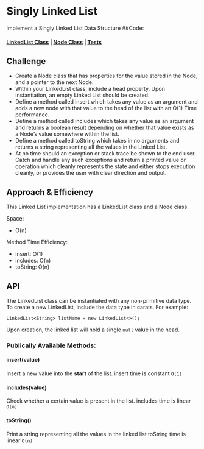 # Singly Linked List
<!-- Short summary or background information -->
Implement a Singly Linked List Data Structure
##Code:
#### [LinkedList Class](/Data-Structures/linkedList/src/main/java/linkedList/LinkedList.java) | [Node Class](/Data-Structures/linkedList/src/main/java/linkedList/Node.java) | [Tests](/Data-Structures/linkedList/src/test/java/linkedList/LinkedListTest.java)


## Challenge
<!-- Description of the challenge -->
* Create a Node class that has properties for the value stored in the Node, and a pointer to the next Node.
* Within your LinkedList class, include a head property. Upon instantiation, an empty Linked List should be created.
* Define a method called insert which takes any value as an argument and adds a new node with that value to the head of the list with an O(1) Time performance.
* Define a method called includes which takes any value as an argument and returns a boolean result depending on whether that value exists as a Node’s value somewhere within the list.
* Define a method called toString which takes in no arguments and returns a string representing all the values in the Linked List.
* At no time should an exception or stack trace be shown to the end user. Catch and handle any such exceptions and return a printed value or operation which cleanly represents the state and either stops execution cleanly, or provides the user with clear direction and output.


## Approach & Efficiency
<!-- What approach did you take? Why? What is the Big O space/time for this approach? -->
This Linked List implementation has a LinkedList class and a Node class.

Space:
* O(n)

Method Time Efficiency:
* insert: O(1)
* includes: O(n)
* toString: O(n)


## API
<!-- Description of each method publicly available to your Linked List -->
The LinkedList class can be instantiated with any non-primitive data type. To create a new LinkedList, include the data type in carats. For example:
```
LinkedList<String> listName = new LinkedList<>();
```
Upon creation, the linked list will hold a single `null` value in the head.

### Publically Available Methods:
#### insert(value)
Insert a new value into the __start__ of the list.
insert time is constant `O(1)`
#### includes(value)
Check whether a certain value is present in the list. 
includes time is linear `O(n)`
#### toString()
Print a string representing all the values in the linked list
toString time is linear `O(n)`
